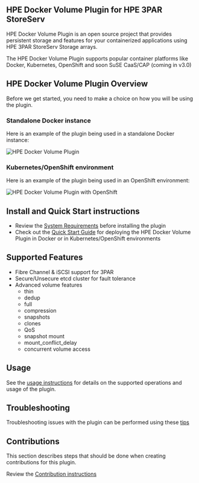 ## HPE Docker Volume Plugin for HPE 3PAR StoreServ

HPE Docker Volume Plugin is an open source project that provides persistent storage and features for your containerized applications using HPE 3PAR StoreServ Storage arrays.

The HPE Docker Volume Plugin supports popular container platforms like Docker, Kubernetes, OpenShift and soon SuSE CaaS/CAP (coming in v3.0)

## HPE Docker Volume Plugin Overview

Before we get started, you need to make a choice on how you will be using the plugin.

### Standalone Docker instance

Here is an example of the plugin being used in a standalone Docker instance:

![HPE Docker Volume Plugin](https://github.com/budhac/python-hpedockerplugin/blob/master/docs/img/3PAR_docker_design_diagram_75.png)


### Kubernetes/OpenShift environment

Here is an example of the plugin being used in an OpenShift environment:

![HPE Docker Volume Plugin with OpenShift](https://github.com/budhac/python-hpedockerplugin/blob/master/docs/img/3PAR_k8_design_diagram_75.png)

## Install and Quick Start instructions

* Review the [System Requirements](/docs/system-reqs.md) before installing the plugin
* Check out the [Quick Start Guide](/docs/quick_start_guide.md) for deploying the HPE Docker Volume Plugin in Docker or in Kubernetes/OpenShift environments


## Supported Features

* Fibre Channel & iSCSI support for 3PAR
* Secure/Unsecure etcd cluster for fault tolerance
* Advanced volume features
  * thin
  * dedup
  * full
  * compression
  * snapshots
  * clones
  * QoS
  * snapshot mount
  * mount_conflict_delay
  * concurrent volume access

## Usage

See the [usage instructions](/docs/usage.md) for details on the supported operations and usage of the plugin.

## Troubleshooting

Troubleshooting issues with the plugin can be performed using these [tips](/docs/troubleshooting.md)

## Contributions

This section describes steps that should be done when creating contributions for this plugin.

Review the [Contribution instructions](/docs/contribute.md)
